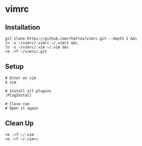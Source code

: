 # vimrc
## Installation


```
git clone https://github.com/rhattox/vimrc.git --depth 1 &&\
ln -s ~/vimrc/.vimrc ~/.vimrc &&\
ln -s ~/vimrc/.vim ~/.vim &&\
rm -rf ~/vimrc/.git
```
## Setup

```
# Enter on vim
$ vim

# Install all plugins
:PlugInstall

# Close vim
# Open it again
```


## Clean Up
```
rm -rf ~/.vim
rm -rf ~/.vimrc
```
